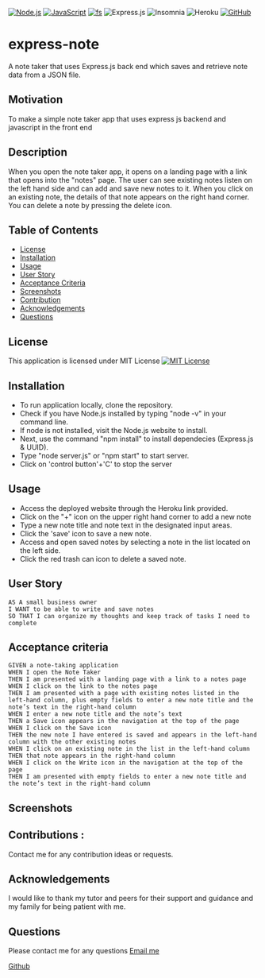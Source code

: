 [![Node.js](https://img.shields.io/badge/Node.js-18.16.1-brightgreen.svg)](https://nodejs.org/)
[![JavaScript](https://img.shields.io/badge/JavaScript-ES6-yellow.svg)](https://www.ecma-international.org/ecma-262/)
[![fs](https://img.shields.io/badge/fs-Node.js-yellowgreen.svg)](https://nodejs.org/api/fs.html)
![Express.js](https://img.shields.io/badge/express.js-%23404d59.svg?style=for-the-badge&logo=express&logoColor=%2361DAFB)
![Insomnia](https://img.shields.io/badge/Insomnia-black?style=for-the-badge&logo=insomnia&logoColor=5849BE)
![Heroku](https://img.shields.io/badge/heroku-%23430098.svg?style=for-the-badge&logo=heroku&logoColor=white)
[![GitHub](https://img.shields.io/badge/GitHub-SwathiVinod19-black.svg?logo=github)](https://github.com/Swathivinod19)

# express-note
A note taker that uses Express.js back end which saves and retrieve note data from a JSON file.

## Motivation
To make a simple note taker app that uses express js backend and javascript in the front end

## Description
When you open the note taker app, it opens on a landing page with a link that opens into the "notes" page. The user can see existing notes listen on the left hand side and can add and save new notes to it. When you click on an existing note, the details of that note appears on the right hand corner. You can delete a note by pressing the delete icon.

## Table of Contents
- [License](#License)
- [Installation](#Installation)
- [Usage](#Usage)
- [User Story](#User-story)
- [Acceptance Criteria](#Acceptance-criteria)
- [Screenshots](#Screenshots)
- [Contribution](#Contribution)
- [Acknowledgements](#Acknowledgements)
- [Questions](#Questions)

## License
This application is licensed under MIT License
[![MIT License](https://img.shields.io/badge/License-MIT-blue.svg)](https://opensource.org/licenses/MIT)

## Installation
* To run application locally, clone the repository.
* Check if you have Node.js installed by typing "node -v" in your command line.
* If node is not installed, visit the Node.js website to install.
* Next, use the command "npm install" to install dependecies (Express.js & UUID).
* Type "node server.js" or "npm start" to start server.
* Click on 'control button'+'C' to stop the server

## Usage
* Access the deployed website through the Heroku link provided.
* Click on the "+" icon on the upper right hand corner to add a new note
* Type a new note title and note text in the designated input areas.
* Click the 'save' icon to save a new note.
* Access and open saved notes by selecting a note in the list located on the left side.
* Click the red trash can icon to delete a saved note.

## User Story
```
AS A small business owner
I WANT to be able to write and save notes
SO THAT I can organize my thoughts and keep track of tasks I need to complete
```
## Acceptance criteria
```
GIVEN a note-taking application
WHEN I open the Note Taker
THEN I am presented with a landing page with a link to a notes page
WHEN I click on the link to the notes page
THEN I am presented with a page with existing notes listed in the left-hand column, plus empty fields to enter a new note title and the note’s text in the right-hand column
WHEN I enter a new note title and the note’s text
THEN a Save icon appears in the navigation at the top of the page
WHEN I click on the Save icon
THEN the new note I have entered is saved and appears in the left-hand column with the other existing notes
WHEN I click on an existing note in the list in the left-hand column
THEN that note appears in the right-hand column
WHEN I click on the Write icon in the navigation at the top of the page
THEN I am presented with empty fields to enter a new note title and the note’s text in the right-hand column
```

## Screenshots


## Contributions :
 Contact me for any contribution ideas or requests.

## Acknowledgements
I would like to thank my tutor and peers for their support and guidance and my family for being patient with me.

## Questions
Please contact me for any questions
[Email me](swathi.vinod@gmail.com)

[Github](https://github.com/SwathiVinod19)
